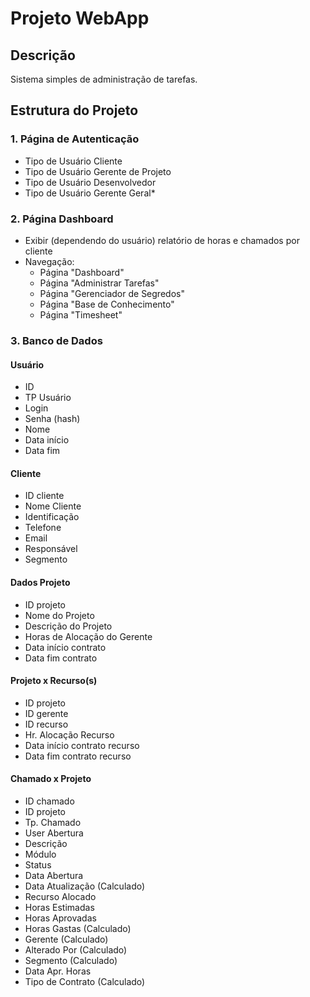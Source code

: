 # Projeto WebApp

## Descrição
Sistema simples de administração de tarefas.

## Estrutura do Projeto

### 1. Página de Autenticação
- Tipo de Usuário Cliente
- Tipo de Usuário Gerente de Projeto
- Tipo de Usuário Desenvolvedor
- Tipo de Usuário Gerente Geral*

### 2. Página Dashboard
- Exibir (dependendo do usuário) relatório de horas e chamados por cliente
- Navegação:
    - Página "Dashboard"
    - Página "Administrar Tarefas"
    - Página "Gerenciador de Segredos"
    - Página "Base de Conhecimento"
    - Página "Timesheet"

### 3. Banco de Dados

#### Usuário
- ID
- TP Usuário
- Login
- Senha (hash)
- Nome
- Data início
- Data fim

#### Cliente
- ID cliente
- Nome Cliente
- Identificação
- Telefone
- Email
- Responsável
- Segmento

#### Dados Projeto
- ID projeto
- Nome do Projeto
- Descrição do Projeto
- Horas de Alocação do Gerente
- Data início contrato
- Data fim contrato

#### Projeto x Recurso(s)
- ID projeto
- ID gerente
- ID recurso
- Hr. Alocação Recurso
- Data início contrato recurso
- Data fim contrato recurso

#### Chamado x Projeto
- ID chamado
- ID projeto
- Tp. Chamado
- User Abertura
- Descrição
- Módulo
- Status
- Data Abertura
- Data Atualização (Calculado)
- Recurso Alocado
- Horas Estimadas
- Horas Aprovadas
- Horas Gastas (Calculado)
- Gerente (Calculado)
- Alterado Por (Calculado)
- Segmento (Calculado)
- Data Apr. Horas
- Tipo de Contrato (Calculado)
